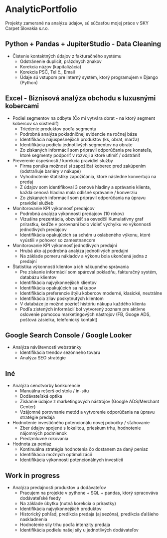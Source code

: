 # AnalyticPortfolio
Projekty zamerané na analýzu údajov, sú súčasťou mojej práce v SKY Carpet Slovakia s.r.o.

## Python + Pandas + JupiterStudio - Data Cleaning
- Čistenie kontaktných údajov z fakturačného systému
  - Odstránenie duplicít, prázdnych znakov
  - Korekcia názov (kapitalizácia)
  - Korekcia PSČ, Tel č., Email
  - Údaje sú vstupom pre Interný systém, ktorý programujem v Django (Python)

  
## Excel - Biznisová analýza obchodu s luxusnými kobercami
- Podiel segmentov na odbyte (Čo mi vytvára obrat - na ktorý segment kobercov sa sústrediť)
  - Triedenie produktov podľa segmentu
  - Podrobná analýza pokladničnej evidencie na ročnej báze
  - Identifikácia najúspešnejších produktov (ks, obrat, marža)
  - Identifikácia podielu jednotlivých segmentov na obrate
  - Zo získaných informácií som pripravil odporúčania pre konateľa, ktoré segmenty podporiť v rozvoji a ktoré utlmiť / odstrániť
- Preverenie úspešnosti / korekcia pravidiel služby
  - Firma ponúka možnosť si zapožičať koberec pred zakúpením (odstraňuje bariéry v nákupe)
  - Vyhodnotenie štatistiky zapožičania, ktoré následne konvertujú na predaj
  - Z údajov som identifikoval 3 cenové hladiny a správanie klienta,
  každá cenová hladina mala odlišné správanie / konverziu
  - Zo získaných informácií som pripravil odporúčania na úpravu pravidiel služieb
- Monitorovanie KPI výkonnosť predajcov
  - Podrobná analýza výkonnosti predajcov (10 rokov)
  - Vizuálna prezentácia, obzvlášť sa osvedčil Kumulatívny graf prírastku, keďže v porovnaní bolo vidieť výchylku vo výkonnosti jednotlivých predajcov
  - Identifikácia opakujúcich sa schém u oslabeného výkonu, ktoré vyústili v pohovor so zamestnancom
- Monitorovanie KPI výkonnosť jednotlivých predajní
  - Hrubá ako aj podrobná analýza jednotlivých predajní
  - Na základe pomeru nákladov a výkonu bola ukončená jedna z predajní
- Štatistika výkonnosti klientov a ich nákupného správania
  - Pre získanie informácií som spároval pokladňu, fakturačný systém, databázu klientov
  - Identifikácia najvýkonnejších klientov
  - Identifikácia opakujúcich sa nákupov
  - Identifikácia preferencie štýlu kobercov moderné, klasické, neutrálne
  - Identifikácia zliav poskytnutých klientom
  - V databáze je možné pozrieť históriu nákupu každého klienta
  - Podľa zistených informácií bol vytvorený zoznam pre aktívne oslovenie pomocou marketingových nástrojov (FB, Googe ADS, poštová zásielka, telefonický kontakt)


## Google Search Console / Google Looker
- Analýza návštevnosti webstránky
  - Identifikácia trendov sezónneho tovaru
  - Analýza SEO stratégie

  
## Iné
- Analýza cenotvorby konkurencie
  - Manuálna rešerš od stola / in-situ
  - Dodávateľská optika
  - Získanie údajov z marketingových nástrojov (Google ADS/Merchant Center)
  - Vzájomné porovnanie metód a vytvorenie odporúčania na úpravu stratégie predaja
- Hodnotenie investičného potencionálu novej pobočky / sťahovanie
  - Zber údajov spojené s lokalitou, prieskum trhu, hodnotenie nájomných podmienok
  - Predzmluvné rokovania
- Hodnota za peniaz
  - Kontinuálna stratégia hodnotenia čo dostanem za daný peniaz
  - Identifikácia možných optimalizácií
  - Identifikácia výkonnosti potencionálnych investícií

  
## Work in progress
- Analýza predajnosti produktov u dodávateľov
  - Pracujem na projekte v pythone + SQL + pandas, ktorý spracováva dodávateľské feedy
  - Na základe úbytku (nutná korekcia o prírastky)
  - Identifikácia najvýkonnejších produktov
  - Historický pohľad, predikcia predaja (aj sezóna), predikcia ďalšieho naskladnenia
  - Hodnotenie sily trhu podľa intenzity predaja
  - Identifikácia podielu našej sily u jednotlivých dodávateľov
